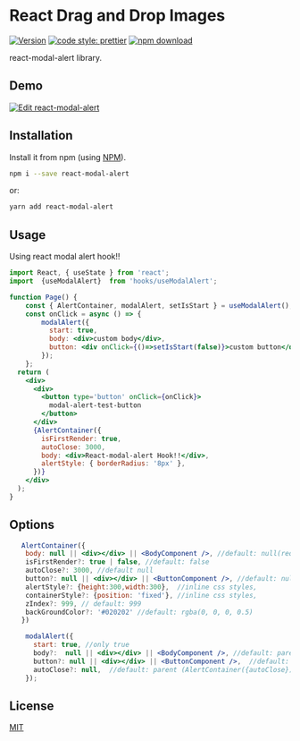 # React Drag and Drop Images

[![Version](http://img.shields.io/npm/v/react-modal-alert.svg)](https://www.npmjs.org/package/react-modal-alert)
[![code style: prettier](https://img.shields.io/badge/code_style-prettier-ff69b4.svg)](https://github.com/prettier/prettier)
[![npm download][download-image]][download-url]

[download-image]: https://img.shields.io/npm/dm/react-modal-alert.svg?style=flat-square
[download-url]: https://npmjs.org/package/react-modal-alert

react-modal-alert library.

## Demo

[![Edit react-modal-alert](https://codesandbox.io/static/img/play-codesandbox.svg)](https://codesandbox.io/p/sandbox/react-modal-alert-qjj6cs?file=%2Fsrc%2FApp.js)

## Installation

Install it from npm (using [NPM](http://webpack.github.io/)).

```bash
npm i --save react-modal-alert
```

or:

```bash
yarn add react-modal-alert
```

## Usage

Using react modal alert hook!!

```jsx static
import React, { useState } from 'react';
import  {useModalAlert}  from 'hooks/useModalAlert';

function Page() {
    const { AlertContainer, modalAlert, setIsStart } = useModalAlert();
    const onClick = async () => {
        modalAlert({
          start: true,
          body: <div>custom body</div>,
          button: <div onClick={()=>setIsStart(false)}>custom button</div>
        });
    };
  return (
    <div>
      <div>
        <button type='button' onClick={onClick}>
          modal-alert-test-button
        </button>
      </div>
      {AlertContainer({
        isFirstRender: true,
        autoClose: 3000,
        body: <div>React-modal-alert Hook!!</div>,
        alertStyle: { borderRadius: '8px' },
      })}
    </div>
  );
}

```

## Options
```jsx static
   AlertContainer({
    body: null || <div></div> || <BodyComponent />, //default: null(required)
    isFirstRender?: true | false, //default: false
    autoClose?: 3000, //default null
    button?: null || <div></div> || <ButtonComponent />, //default: null
    alertStyle?: {height:300,width:300},  //inline css styles,
    containerStyle?: {position: 'fixed'}, //inline css styles,
    zIndex?: 999, // default: 999
    backGroundColor?: '#020202' //default: rgba(0, 0, 0, 0.5)
   })
```

```jsx static
    modalAlert({
      start: true, //only true
      body?:  null || <div></div> || <BodyComponent />, //default: parent (AlertContainer({body}))
      button?: null || <div></div> || <ButtonComponent />,  //default: parent (AlertContainer({button}))
      autoClose?: null,  //default: parent (AlertContainer({autoClose}))
    });
```

## License

[MIT](https://choosealicense.com/licenses/mit/)
